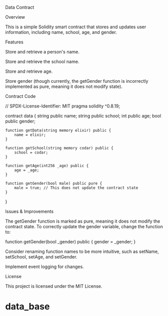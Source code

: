 Data Contract

Overview

This is a simple Solidity smart contract that stores and updates user information, including name, school, age, and gender.

Features

Store and retrieve a person's name.

Store and retrieve the school name.

Store and retrieve age.

Store gender (though currently, the getGender function is incorrectly implemented as pure, meaning it does not modify state).

Contract Code

// SPDX-License-Identifier: MIT
pragma solidity ^0.8.19;

contract data {
    string public name;
    string public school;
    int public age;
    bool public gender;

    function getData(string memory elixir) public {
        name = elixir;
    }

    function getSchool(string memory codar) public {
        school = codar;
    }

    function getAge(int256 _age) public {
        age = _age;
    }

    function getGender(bool male) public pure {
        male = true; // This does not update the contract state
    }
}

Issues & Improvements

The getGender function is marked as pure, meaning it does not modify the contract state. To correctly update the gender variable, change the function to:

function getGender(bool _gender) public {
    gender = _gender;
}

Consider renaming function names to be more intuitive, such as setName, setSchool, setAge, and setGender.

Implement event logging for changes.

License

This project is licensed under the MIT License.

# data_base
